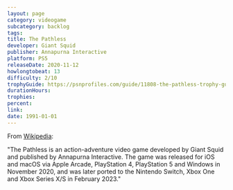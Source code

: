 ```yaml
---
layout: page
category: videogame
subcategory: backlog
tags:
title: The Pathless
developer: Giant Squid
publisher: Annapurna Interactive
platform: PS5
releaseDate: 2020-11-12
howlongtobeat: 13
difficulty: 2/10
trophyGuide: https://psnprofiles.com/guide/11808-the-pathless-trophy-guide
durationHours:
trophies:
percent:
link:
date: 1991-01-01
---
```


From [Wikipedia](https://en.wikipedia.org/wiki/The_Pathless):

"The Pathless is an action-adventure video game developed by Giant Squid and published by Annapurna Interactive. The game was released for iOS and macOS via Apple Arcade, PlayStation 4, PlayStation 5 and Windows in November 2020, and was later ported to the Nintendo Switch, Xbox One and Xbox Series X/S in February 2023."
